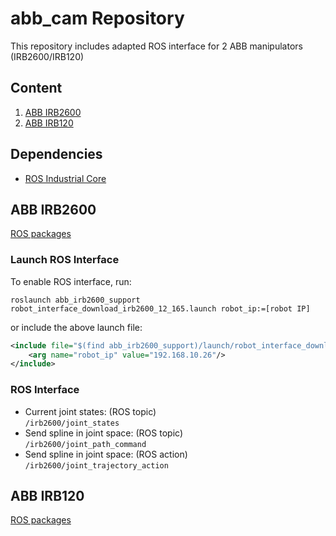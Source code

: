 # abb_cam Repository
This repository includes adapted ROS interface for 2 ABB manipulators (IRB2600/IRB120)

## Content
1. [ABB IRB2600](#abb-irb2600)
1. [ABB IRB120](#abb-irb120)

## Dependencies
- [ROS Industrial Core](https://github.com/ros-industrial/industrial_core)

## ABB IRB2600
[ROS packages](./irb2600/)
### Launch ROS Interface
To enable ROS interface, run:  
```
roslaunch abb_irb2600_support robot_interface_download_irb2600_12_165.launch robot_ip:=[robot IP]
```

or include the above launch file:
```xml
<include file="$(find abb_irb2600_support)/launch/robot_interface_download_irb2600_12_165.launch" >
    <arg name="robot_ip" value="192.168.10.26"/>
</include>
```


### ROS Interface
- Current joint states: (ROS topic)  
  `/irb2600/joint_states` 
- Send spline in joint space: (ROS topic)  
  `/irb2600/joint_path_command` 
- Send spline in joint space: (ROS action)  
  `/irb2600/joint_trajectory_action` 




## ABB IRB120
[ROS packages](./irb120/)

